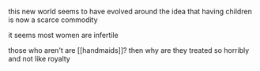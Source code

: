 this new world seems to have evolved around the idea that having children is now a scarce commodity

it seems most women are infertile

those who aren't are [[handmaids]]? then why are they treated so horribly and not like royalty